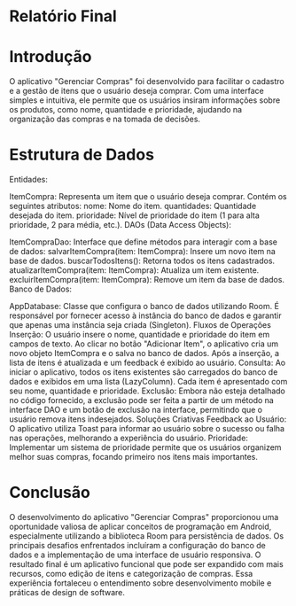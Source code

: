 # Relatório Final
# Introdução
O aplicativo "Gerenciar Compras" foi desenvolvido para facilitar o cadastro e a gestão de itens que o usuário deseja comprar. 
Com uma interface simples e intuitiva, ele permite que os usuários insiram informações sobre os produtos, como nome, 
quantidade e prioridade, ajudando na organização das compras e na tomada de decisões.

# Estrutura de Dados
Entidades:

ItemCompra: Representa um item que o usuário deseja comprar. Contém os seguintes atributos:
nome: Nome do item.
quantidades: Quantidade desejada do item.
prioridade: Nível de prioridade do item (1 para alta prioridade, 2 para média, etc.).
DAOs (Data Access Objects):

ItemCompraDao: Interface que define métodos para interagir com a base de dados:
salvarItemCompra(item: ItemCompra): Insere um novo item na base de dados.
buscarTodosItens(): Retorna todos os itens cadastrados.
atualizarItemCompra(item: ItemCompra): Atualiza um item existente.
excluirItemCompra(item: ItemCompra): Remove um item da base de dados.
Banco de Dados:

AppDatabase: Classe que configura o banco de dados utilizando Room. É responsável por fornecer 
acesso à instância do banco de dados e garantir que apenas uma instância seja criada (Singleton).
Fluxos de Operações
Inserção: O usuário insere o nome, quantidade e prioridade do item em campos de texto. 
Ao clicar no botão "Adicionar Item", o aplicativo cria um novo objeto ItemCompra e o salva no banco de dados. 
Após a inserção, a lista de itens é atualizada e um feedback é exibido ao usuário.
Consulta: Ao iniciar o aplicativo, todos os itens existentes são carregados do banco de dados e exibidos em uma lista (LazyColumn). 
Cada item é apresentado com seu nome, quantidade e prioridade.
Exclusão: Embora não esteja detalhado no código fornecido, a exclusão pode ser feita a partir de um 
método na interface DAO e um botão de exclusão na interface, permitindo que o usuário remova itens indesejados.
Soluções Criativas
Feedback ao Usuário: O aplicativo utiliza Toast para informar ao usuário sobre o sucesso ou falha nas operações, melhorando a experiência do usuário.
Prioridade: Implementar um sistema de prioridade permite que os usuários organizem melhor suas compras, focando primeiro nos itens mais importantes.
# Conclusão
O desenvolvimento do aplicativo "Gerenciar Compras" proporcionou uma oportunidade valiosa de aplicar conceitos de programação em Android, 
especialmente utilizando a biblioteca Room para persistência de dados. Os principais desafios enfrentados incluíram a configuração do 
banco de dados e a implementação de uma interface de usuário responsiva. O resultado final é um aplicativo funcional 
que pode ser expandido com mais recursos, como edição de itens e categorização de compras. Essa experiência fortaleceu o 
entendimento sobre desenvolvimento mobile e práticas de design de software.
